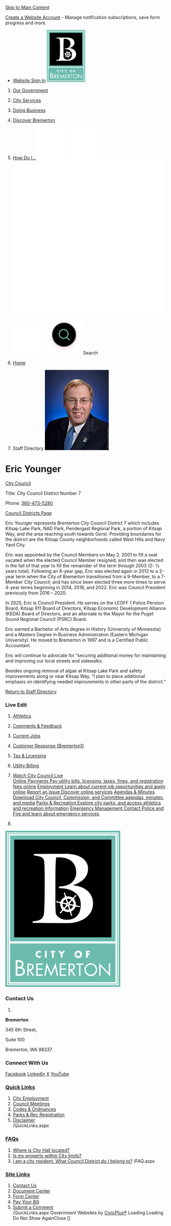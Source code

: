   [Skip to Main Content](https://bremertonwa.gov/Directory.aspx?EID=79#contentarea)  

 [Create a Website Account](https://bremertonwa.gov/MyAccount/ProfileCreate)  - Manage notification subscriptions, save form progress and more.    

 *  [Website Sign In](https://bremertonwa.gov/MyAccount) 
  [![Bremerton WA Home page](images/cda023234cd59f29f617768c11ec24deb65bb88780ce6030d5aadd3ac2f2c9b8)](https://bremertonwa.gov/Directory.aspx?EID=79)  

 1.  [Our Government](https://bremertonwa.gov/27/Our-Government) 
 1.  [City Services](https://bremertonwa.gov/101/City-Services) 
 1.  [Doing Business](https://bremertonwa.gov/35/Doing-Business) 
 1.  [Discover Bremerton](https://bremertonwa.gov/31/Discover-Bremerton) 
 1.  [How Do I...](https://bremertonwa.gov/9/How-Do-I) 
  [![Facebook](images/fdcec1bbc1bda46399ae254264b3e786bb8401ee29b5219a616e37e40ff69e72)](https://bremertonwa.gov/facebook)   [![Linkedin](images/1ecc76d762fbcdfb8d8a3b3dcc057a9b368190d1944b07c9cf4751056724e68a)](https://bremertonwa.gov/linkedin)   [![X](images/6596aee7cecced1b3e944c38aedb64c5c5d514540345403e229f15c8154aa1b9)](https://bremertonwa.gov/x)   [![YouTube](images/ab4edca1a4b92aab82b8dd7b9a628b0b675189e1a121842fdd5d4b00da279ac3)](https://bremertonwa.gov/youtube)   [![Search](images/7ce5c4a3b448d56bf780e6210b28d8a48ab77e86704ee218ee1531c1bc99c03a)](https://bremertonwa.gov/Search/Results) Search  []()  []()  

 1.  [Home](https://bremertonwa.gov/Directory.aspx?EID=79) 
 1. Staff Directory
  ![District 7 - Eric Younger](images/00a019c17bb0143ed3903a557a9f815ffe15b4b13f2adc4030e6ff42aa564e34)  

# Eric Younger

   [City Council](https://bremertonwa.gov/Directory.aspx?DID=38) 

Title: City Council District Number 7

Phone: [360-473-5280](tel:3604735280) 

 [Council Districts Page](https://bremertonwa.gov/635/Council-Districts) 

Eric Younger represents Bremerton City Council District 7 which includes Kitsap Lake Park, NAD Park, Pendergast Regional Park, a portion of Kitsap Way, and the area reaching south towards Gorst. Providing boundaries for the district are the Kitsap County neighborhoods called West Hills and Navy Yard City. 

Eric was appointed by the Council Members on May 2, 2001 to fill a seat vacated when the elected Council Member resigned; and then was elected in the fall of that year to fill the remainder of the term through 2003 (2- ½ years total). Following an 8-year gap, Eric was elected again in 2012 to a 2-year term when the City of Bremerton transitioned from a 9-Member, to a 7-Member City Council; and has since been elected three more times to serve 4-year terms beginning in 2014, 2018, and 2022.   Eric was Council President previously from 2016 – 2020. 

In 2025, Eric is Council President. He serves on the LEOFF 1 Police Pension Board, Kitsap 911 Board of Directors, Kitsap Economic Development Alliance (KEDA) Board of Directors, and an alternate to the Mayor for the Puget Sound Regional Council (PSRC) Board.

Eric earned a Bachelor of Arts degree in History (University of Minnesota) and a Masters Degree in Business Administration (Eastern Michigan University). He moved to Bremerton in 1997 and is a Certified Public Accountant.   

Eric will continue to advocate for “securing additional money for maintaining and improving our local streets and sidewalks.

Besides ongoing removal of algae at Kitsap Lake Park and safety improvements along or near Kitsap Way, “I plan to place additional emphasis on identifying needed improvements in other parts of the district.”

  

 [Return to Staff Directory](https://bremertonwa.gov/Directory.aspx) 

### Live Edit

 [](https://bremertonwa.gov/Directory.aspx?EID=79)  

 1.   [Athletics](https://bremertonwa.gov/249/Athletics)  
 1.   [Comments & Feedback](https://bremertonwa.gov/FormCenter/General-7/Comment-Form-49)  
 1.   [Current Jobs](https://bremertonwa.gov/169/Current-Jobs)  
 1.   [Customer Response (Bremerton1)](http://bremerton1.bremertonwa.gov)  
 1.   [Tax & Licensing](https://bremertonwa.gov/419/Tax-License-Division)  
 1.   [Utility Billing](https://bremertonwa.gov/524/Utility-Billing)  
 1.   [Watch City Council Live](https://bremertonwa.gov/1077/Watch-City-Council-Live)  
  [Online Payments Pay utility bills, licensing, taxes, fines, and registration fees online](https://bremertonwa.gov/137/Online-Payments)   [Employment Learn about current job opportunities and apply online](https://bremertonwa.gov/169/Current-Jobs)   [Report an Issue Discover online services](https://bremertonwa.gov/869/Online-Services)   [Agendas & Minutes Download City Council, Commission, and Committee agendas, minutes, and media](https://bremertonwa.gov/868/Agendas-Minutes)   [Parks & Recreation Explore city parks, and access athletics and recreation information](https://bremertonwa.gov/210/Parks-Recreation)   [Emergency Management Contact Police and Fire and learn about emergency services](https://bremertonwa.gov/166/Emergency-Management)  

 1.    

 [![Bremerton WA Home page](images/631cdb07bf7b57f2af82848ed083d17813574cac278b6c431def55c8cdb0ec04)](https://bremertonwa.gov/Directory.aspx?EID=79)    

### Contact Us

 1.    

 __Bremerton__    

345 6th Street,   

Suite 100   

Bremerton, WA 98337   

### Connect With Us

  [Facebook](https://bremertonwa.gov/facebook)   [LinkedIn](https://bremertonwa.gov/linkedin)   [X](https://bremertonwa.gov/twitter)   [YouTube](https://bremertonwa.gov/youtube)  

###  [Quick Links](https://bremertonwa.gov/QuickLinks.aspx?CID=178) 

 1.  [City Employment](https://bremertonwa.gov/169/Current-Jobs)  
 1.  [Council Meetings](https://bremertonwa.gov/691/Council-Meetings)  
 1.  [Codes & Ordinances](https://bremertonwa.gov/148/Codes-Ordinances)  
 1.  [Parks & Rec Registration](https://bremertonwa.gov/274/Registration)  
 1.  [Disclaimer](https://bremertonwa.gov/125/Disclaimer)  
 /QuickLinks.aspx 

###  [FAQs](https://bremertonwa.gov/Faq.aspx?TID=15) 

 1.  [Where is City Hall located?](https://bremertonwa.gov/Faq.aspx?QID=155) 
 1.  [Is my property within City limits?](https://bremertonwa.gov/Faq.aspx?QID=162) 
 1.  [I am a city resident. What Council District do I belong to?](https://bremertonwa.gov/Faq.aspx?QID=163) 
 /FAQ.aspx 

###  [Site Links](https://bremertonwa.gov/QuickLinks.aspx?CID=130) 

 1.  [Contact Us](https://bremertonwa.gov/directory.aspx)  
 1.  [Document Center](https://bremertonwa.gov/DocumentCenter)  
 1.  [Form Center](https://bremertonwa.gov/FormCenter)  
 1.  [Pay Your Bill](https://bremertonwa.gov/137/Online-Payments)  
 1.  [Submit a Comment](https://bremertonwa.gov/FormCenter/General-7/Comment-Form-49)  
 /QuickLinks.aspx Government Websites by [CivicPlus®](https://connect.civicplus.com/referral)  Loading Loading Do Not Show AgainClose [] 